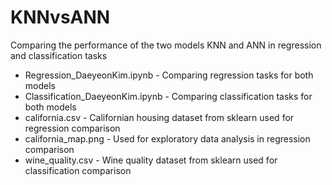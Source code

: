 # KNNvsANN
Comparing the performance of the two models KNN and ANN in regression and classification tasks

- Regression_DaeyeonKim.ipynb - Comparing regression tasks for both models
- Classification_DaeyeonKim.ipynb - Comparing classification tasks for both models
- california.csv - Californian housing dataset from sklearn used for regression comparison
- california_map.png - Used for exploratory data analysis in regression comparison
- wine_quality.csv - Wine quality dataset from sklearn used for classification comparison
